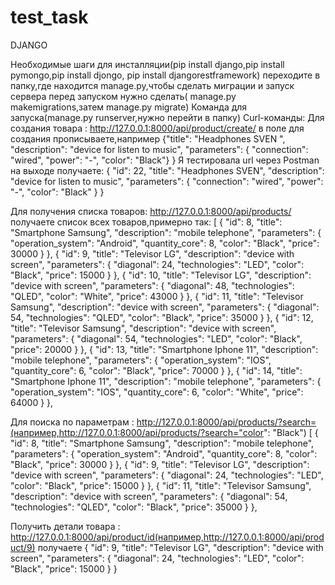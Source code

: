 # test_task
DJANGO

Необходимые шаги для инсталляции(pip install django,pip install pymongo,pip install djongo, pip install djangorestframework)
переходите в папку,где находится manage.py,чтобы сделать миграции и запуск сервера
перед запуском нужно сделать( manage.py makemigrations,затем manage.py migrate)
Команда для запуска(manage.py runserver,нужно перейти в папку)
Curl-команды:
Для создания товара : http://127.0.0.1:8000/api/product/create/
в поле для создания прописываете,например 
{"title": "Headphones SVEN ",
        "description": "device for listen to music",
        "parameters": {
            "connection": "wired",
            "power": "-",
            "color": "Black"}
}
Я тестировала url через Postman
на выходе получаете:
{
    "id": 22,
    "title": "Headphones SVEN",
    "description": "device for listen to music",
    "parameters": {
        "connection": "wired",
        "power": "-",
        "color": "Black"
    }
}

Для получения списка товаров: http://127.0.0.1:8000/api/products/
получаете список всех товаров,примерно так:
[
    {
        "id": 8,
        "title": "Smartphone Samsung",
        "description": "mobile telephone",
        "parameters": {
            "operation_system": "Android",
            "quantity_core": 8,
            "color": "Black",
            "price": 30000
        }
    },
    {
        "id": 9,
        "title": "Televisor LG",
        "description": "device with screen",
        "parameters": {
            "diagonal": 24,
            "technologies": "LED",
            "color": "Black",
            "price": 15000
        }
    },
    {
        "id": 10,
        "title": "Televisor LG",
        "description": "device with screen",
        "parameters": {
            "diagonal": 48,
            "technologies": "QLED",
            "color": "White",
            "price": 43000
        }
    },
    {
        "id": 11,
        "title": "Televisor Samsung",
        "description": "device with screen",
        "parameters": {
            "diagonal": 54,
            "technologies": "QLED",
            "color": "Black",
            "price": 35000
        }
    },
    {
        "id": 12,
        "title": "Televisor Samsung",
        "description": "device with screen",
        "parameters": {
            "diagonal": 54,
            "technologies": "LED",
            "color": "Black",
            "price": 20000
        }
    },
    {
        "id": 13,
        "title": "Smartphone Iphone 11",
        "description": "mobile telephone",
        "parameters": {
            "operation_system": "IOS",
            "quantity_core": 6,
            "color": "Black",
            "price": 70000
        }
    },
    {
        "id": 14,
        "title": "Smartphone Iphone 11",
        "description": "mobile telephone",
        "parameters": {
            "operation_system": "IOS",
            "quantity_core": 6,
            "color": "White",
            "price": 64000
        }
    },
    

Для поиска по параметрам : http://127.0.0.1:8000/api/products/?search=(например,http://127.0.0.1:8000/api/products/?search="color": "Black")
[
    {
        "id": 8,
        "title": "Smartphone Samsung",
        "description": "mobile telephone",
        "parameters": {
            "operation_system": "Android",
            "quantity_core": 8,
            "color": "Black",
            "price": 30000
        }
    },
    {
        "id": 9,
        "title": "Televisor LG",
        "description": "device with screen",
        "parameters": {
            "diagonal": 24,
            "technologies": "LED",
            "color": "Black",
            "price": 15000
        }
    },
    {
        "id": 11,
        "title": "Televisor Samsung",
        "description": "device with screen",
        "parameters": {
            "diagonal": 54,
            "technologies": "QLED",
            "color": "Black",
            "price": 35000
        }
    },

Получить детали товара : http://127.0.0.1:8000/api/product/id(например,http://127.0.0.1:8000/api/product/9)
получаете
{
    "id": 9,
    "title": "Televisor LG",
    "description": "device with screen",
    "parameters": {
        "diagonal": 24,
        "technologies": "LED",
        "color": "Black",
        "price": 15000
    }
}
